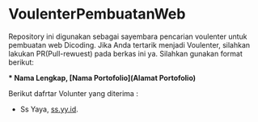 # VoulenterPembuatanWeb
Repository ini digunakan sebagai sayembara pencarian voulenter untuk pembuatan web Dicoding. Jika Anda tertarik menjadi Voulenter, silahkan lakukan PR(Pull-rewuest) pada berkas ini ya. Silahkan gunakan format berikut:

**\* Nama Lengkap, [Nama Portofolio](Alamat Portofolio)**  

Berikut dafrtar Volunter yang diterima :

* Ss Yaya, [ss.yy.id](https://ss.yy.id).
